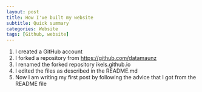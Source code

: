 ```yaml
---
layout: post
title: How I've built my website
subtitle: Quick summary
categories: Website
tags: [Github, website]
---
```



1. I created a GitHub account
2. I forked a repository from https://github.com/datamaunz
3. I renamed the forked repository ikels.github.io
4. I edited the files as described in the README.md
5. Now I am writing my first post by following the advice that I got from the README file


